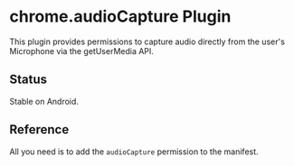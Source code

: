 # chrome.audioCapture Plugin

This plugin provides permissions to capture audio directly from the user's Microphone via the getUserMedia API.

## Status

Stable on Android.

## Reference

All you need is to add the `audioCapture` permission to the manifest.
